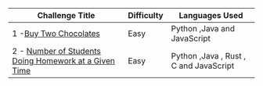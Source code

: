 | Challenge Title                                                                            | Difficulty | Languages Used                         |
| ------------------------------------------------------------------------------------------ | ---------- | -------------------------------------- |
| 1 -[Buy Two Chocolates](https://leetcode.com/problems/buy-two-chocolates/description/)   | Easy       | Python ,Java and JavaScript    |
| 2 - [Number of Students Doing Homework at a Given Time](https://leetcode.com/problems/number-of-students-doing-homework-at-a-given-time/description/) | Easy | Python ,Java , Rust , C and JavaScript |
